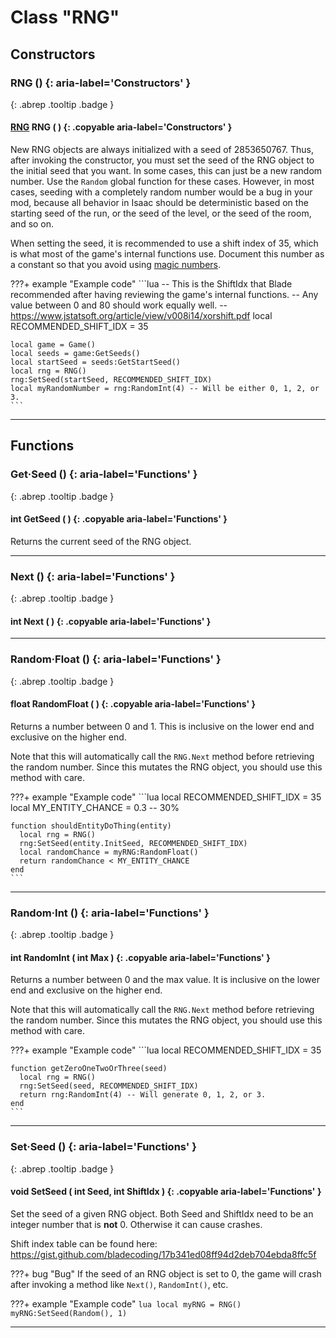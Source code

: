 # Class "RNG"
## Constructors
### RNG () {: aria-label='Constructors' }
[ ](#){: .abrep .tooltip .badge }
#### [RNG](RNG.md) RNG ( ) {: .copyable aria-label='Constructors' }

New RNG objects are always initialized with a seed of 2853650767. Thus, after invoking the constructor, you must set the seed of the RNG object to the initial seed that you want. In some cases, this can just be a new random number. Use the `Random` global function for these cases. However, in most cases, seeding with a completely random number would be a bug in your mod, because all behavior in Isaac should be deterministic based on the starting seed of the run, or the seed of the level, or the seed of the room, and so on.

When setting the seed, it is recommended to use a shift index of 35, which is what most of the game's internal functions use. Document this number as a constant so that you avoid using [magic numbers](https://en.wikipedia.org/wiki/Magic_number_(programming)).

???+ example "Example code"
    ```lua
    -- This is the ShiftIdx that Blade recommended after having reviewing the game's internal functions.
    -- Any value between 0 and 80 should work equally well.
    -- https://www.jstatsoft.org/article/view/v008i14/xorshift.pdf
    local RECOMMENDED_SHIFT_IDX = 35

    local game = Game()
    local seeds = game:GetSeeds()
    local startSeed = seeds:GetStartSeed()
    local rng = RNG()
    rng:SetSeed(startSeed, RECOMMENDED_SHIFT_IDX)
    local myRandomNumber = rng:RandomInt(4) -- Will be either 0, 1, 2, or 3.
    ```

___
## Functions
### Get·Seed () {: aria-label='Functions' }
[ ](#){: .abrep .tooltip .badge }
#### int GetSeed ( ) {: .copyable aria-label='Functions' }
Returns the current seed of the RNG object.
___
### Next () {: aria-label='Functions' }
[ ](#){: .abrep .tooltip .badge }
#### int Next ( ) {: .copyable aria-label='Functions' }

___
### Random·Float () {: aria-label='Functions' }
[ ](#){: .abrep .tooltip .badge }
#### float RandomFloat ( ) {: .copyable aria-label='Functions' }
Returns a number between 0 and 1. This is inclusive on the lower end and exclusive on the higher end.

Note that this will automatically call the `RNG.Next` method before retrieving the random number. Since this mutates the RNG object, you should use this method with care.

???+ example "Example code"
    ```lua
    local RECOMMENDED_SHIFT_IDX = 35
    local MY_ENTITY_CHANCE = 0.3 -- 30%

    function shouldEntityDoThing(entity)
      local rng = RNG()
      rng:SetSeed(entity.InitSeed, RECOMMENDED_SHIFT_IDX)
      local randomChance = myRNG:RandomFloat()
      return randomChance < MY_ENTITY_CHANCE
    end
    ```
___
### Random·Int () {: aria-label='Functions' }
[ ](#){: .abrep .tooltip .badge }
#### int RandomInt ( int Max ) {: .copyable aria-label='Functions' }
Returns a number between 0 and the max value. It is inclusive on the lower end and exclusive on the higher end.

Note that this will automatically call the `RNG.Next` method before retrieving the random number. Since this mutates the RNG object, you should use this method with care.

???+ example "Example code"
    ```lua
    local RECOMMENDED_SHIFT_IDX = 35

    function getZeroOneTwoOrThree(seed)
      local rng = RNG()
      rng:SetSeed(seed, RECOMMENDED_SHIFT_IDX)
      return rng:RandomInt(4) -- Will generate 0, 1, 2, or 3.
    end
    ```
___
### Set·Seed () {: aria-label='Functions' }
[ ](#){: .abrep .tooltip .badge }
#### void SetSeed ( int Seed, int ShiftIdx ) {: .copyable aria-label='Functions' }
Set the seed of a given RNG object. Both Seed and ShiftIdx need to be an integer number that is **not** 0. Otherwise it can cause crashes.

Shift index table can be found here: https://gist.github.com/bladecoding/17b341ed08ff94d2deb704ebda8ffc5f

???+ bug "Bug"
    If the seed of an RNG object is set to 0, the game will crash after invoking a method like `Next()`, `RandomInt()`, etc.


???+ example "Example code"
    ```lua
    local myRNG = RNG()
    myRNG:SetSeed(Random(), 1)
    ```

___
